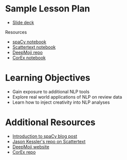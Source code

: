 # Sample Lesson Plan

- [Slide deck](fancy_nlp.pdf)

Resources

- [spaCy notebook](spacy/spacy_intro.ipynb)
- [Scattertext notebook](scattertext/scattertext_demo.ipynb)
- [DeepMoji repo](https://github.com/zzsza/DeepMoji-Python3)
- [CorEx notebook](corex/CorEx.ipynb)


# Learning Objectives

* Gain exposure to additional NLP tools
* Explore real world applications of NLP on review data
* Learn how to inject creativity into NLP analyses

# Additional Resources

- [Introduction to spaCy blog post](https://opendatascience.com/level-up-spacy-nlp-for-the-win/)
- [Jason Kessler's repo on Scattertext](https://github.com/JasonKessler/scattertext)
- [DeepMoji website](https://deepmoji.mit.edu/)
- [CorEx repo](https://github.com/gregversteeg/CorEx)
